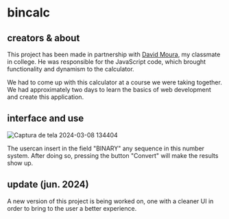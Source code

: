 # bincalc

## creators & about
This project has been made in partnership with <a href="https://github.com/enderzerobl">David Moura</a>, my classmate in college. He was responsible for the JavaScript code, which brought functionality and dynamism to the calculator.

We had to come up with this calculator at a course we were taking together. We had approximately two days to learn the basics of web development and create this application. 

## interface and use

![Captura de tela 2024-03-08 134404](https://github.com/realBruno/bincalc/assets/123336000/257d35b8-bd96-46fe-ba6b-c2983b3bac4d)

The usercan insert in the field "BINARY" any sequence in this number system. After doing so, pressing the button "Convert" will make the results show up.

## update (jun. 2024)
A new version of this project is being worked on, one with a cleaner UI in order to bring to the user a better experience.
